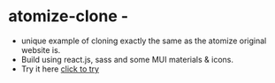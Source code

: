 # atomize-clone - 
- unique example of cloning exactly the same as the atomize original website is.
- Build using react.js, sass and some MUI materials & icons.
- Try it here [click to try](https://atomize-clone.netlify.app)

